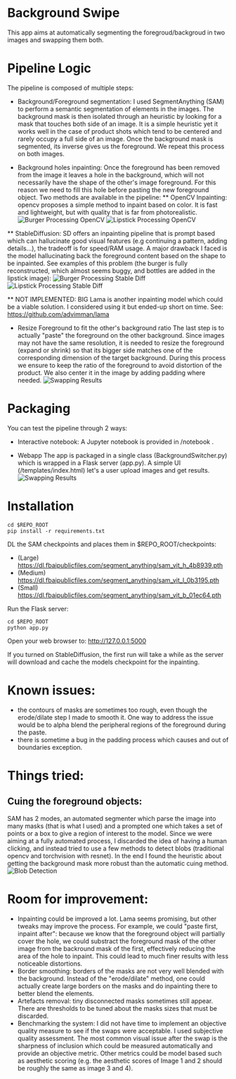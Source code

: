 # Background Swipe
This app aims at automatically segmenting the foregroud/backgroud in two images and swapping them both.

# Pipeline Logic
The pipeline is composed of multiple steps:
* Background/Foreground segmentation:
I used SegmentAnything (SAM) to perform a semantic segmentation of elements in the images.
The background mask is then isolated through an heuristic by looking for a mask that touches both side of an image.
It is a simple heuristic yet it works well in the case of product shots which tend to be centered and rarely occupy a full side of an image.
Once the background mask is segmented, its inverse gives us the foreground.
We repeat this process on both images.

* Background holes inpainting:
Once the foreground has been removed from the image it leaves a hole in the background, which will not necessarily have the shape of the other's image foreground.
For this reason we need to fill this hole before pasting the new foreground object.
Two methods are available in the pipeline:
** OpenCV Inpainting: opencv proposes a simple method to inpaint based on color. It is fast and lightweight, but with quality that is far from photorealistic.
![Burger Processing OpenCV](/static/images/gitcontent/BurgerProcessing.png)
![Lipstick Processing OpenCV](/static/images/gitcontent/LipstickProcessing.png)

** StableDiffusion: SD offers an inpainting pipeline that is prompt based which can hallucinate good visual features (e.g continuing a pattern, adding details...), the tradeoff is for speed/RAM usage. A major drawback I faced is the model hallucinating back the foreground content based on the shape to be inpainted. See examples of this problem (the burger is fully reconstructed, which almost seems buggy, and bottles are added in the lipstick image):
![Burger Processing Stable Diff](/static/images/gitcontent/BurgerProcessingSD.png)
![Lipstick Processing Stable Diff](/static/images/gitcontent/LipstickProcessingSD.png)

** NOT IMPLEMENTED: BIG Lama is another inpainting model which could be a viable solution. I considered using it but ended-up short on time.
See: https://github.com/advimman/lama

* Resize Foreground to fit the other's background ratio
The last step is to actually "paste" the foreground on the other background.
Since images may not have the same resolution, it is needed to resize the foreground (expand or shrink) so that its bigger side matches one of the corresponding dimension of the target background.
During this process we ensure to keep the ratio of the foreground to avoid distortion of the product. We also center it in the image by adding padding where needed.
![Swapping Results](/static/images/gitcontent/SwappedBurgerLipstick.png)

# Packaging
You can test the pipeline through 2 ways:

* Interactive notebook:
A Jupyter notebook is provided in /notebook .

* Webapp
The app is packaged in a single class (BackgroundSwitcher.py) which is wrapped in a Flask server (app.py).
A simple UI (/templates/index.html) let's a user upload images and get results.
![Swapping Results](/static/images/gitcontent/SwappedBurgerLipstick.png)

# Installation
```
cd $REPO_ROOT
pip install -r requirements.txt
```

DL the SAM checkpoints and places them in $REPO_ROOT/checkpoints:
- (Large) https://dl.fbaipublicfiles.com/segment_anything/sam_vit_h_4b8939.pth
- (Medium) https://dl.fbaipublicfiles.com/segment_anything/sam_vit_l_0b3195.pth
- (Small) https://dl.fbaipublicfiles.com/segment_anything/sam_vit_b_01ec64.pth

Run the Flask server:
```
cd $REPO_ROOT
python app.py
```
Open your web browser to:
http://127.0.0.1:5000

If you turned on StableDiffusion, the first run will take a while as the server will download and cache the models checkpoint for the inpainting.


# Known issues:
- the contours of masks are sometimes too rough, even though the erode/dilate step I made to smooth it. One way to address the issue would be to alpha blend the peripheral regions of the foreground during the paste.
- there is sometime a bug in the padding process which causes and out of boundaries exception.

# Things tried:
## Cuing the foreground objects: 
SAM has 2 modes, an automated segmenter which parse the image into many masks (that is what I used) and a prompted one which takes a set of points or a box to give a region of interest to the model.
Since we were aiming at a fully automated process, I discarded the idea of having a human clicking, and instead tried to use a few methods to detect blobs (traditional opencv and torchvision with resnet).
In the end I found the heuristic about getting the background mask more robust than the automatic cuing method.
![Blob Detection](/static/images/gitcontent/BlobDetection.png)

# Room for improvement:
* Inpainting could be improved a lot. Lama seems promising, but other tweaks may improve the process. 
For example, we could "paste first, inpaint after": because we know that the foreground object will partially cover the hole, we could substract the foreground mask of the other image from the backround mask of the first, effectively reducing the area of the hole to inpaint. This could lead to much finer results with less noticeable distortions.
* Border smoothing: borders of the masks are not very well blended with the background. Instead of the "erode/dilate" method, one could actually create large borders on the masks and do inpainting there to better blend the elements.
* Artefacts removal: tiny disconnected masks sometimes still appear. There are thresholds to be tuned about the masks sizes that must be discarded.
* Benchmarking the system: I did not have time to implement an objective quality measure to see if the swaps were acceptable. I used subjective quality assessment. The most common visual issue after the swap is the sharpness of inclusion which could be measured automatically and provide an objective metric. Other metrics could be model based such as aesthetic scoring (e.g. the aesthetic scores of Image 1 and 2 should be roughly the same as image 3 and 4).